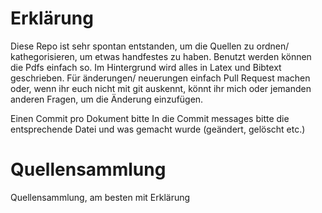 # Erklärung
Diese Repo ist sehr spontan entstanden, um die Quellen zu ordnen/ kathegorisieren, um etwas handfestes zu haben. Benutzt werden können die Pdfs einfach so. Im Hintergrund wird alles in Latex und Bibtext geschrieben. Für änderungen/ neuerungen einfach Pull Request machen oder, wenn ihr euch nicht mit git auskennt, könnt ihr mich oder jemanden anderen Fragen, um die Änderung einzufügen.

Einen Commit pro Dokument bitte
In die Commit messages bitte die entsprechende Datei und was gemacht wurde (geändert, gelöscht etc.)

# Quellensammlung
Quellensammlung, am besten mit Erklärung
